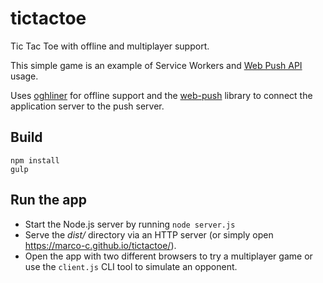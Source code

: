 # tictactoe
Tic Tac Toe with offline and multiplayer support.

This simple game is an example of Service Workers and [Web Push API](https://developer.mozilla.org/en-US/docs/Web/API/Push_API) usage.

Uses [oghliner](https://github.com/mozilla/oghliner) for offline support and the [web-push](https://github.com/marco-c/web-push) library to connect the application server to the push server.

## Build

```
npm install
gulp
```

## Run the app

- Start the Node.js server by running `node server.js`
- Serve the *dist/* directory via an HTTP server (or simply open https://marco-c.github.io/tictactoe/).
- Open the app with two different browsers to try a multiplayer game or use the `client.js` CLI tool to simulate an opponent.
